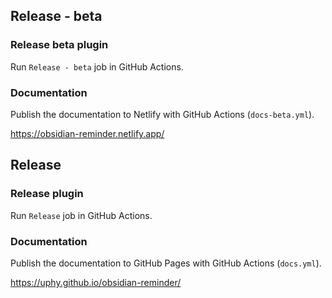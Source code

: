 ## Release - beta

### Release beta plugin

Run `Release - beta` job in GitHub Actions.

### Documentation

Publish the documentation to Netlify with GitHub Actions (`docs-beta.yml`).

https://obsidian-reminder.netlify.app/

## Release

### Release plugin

Run `Release` job in GitHub Actions.

### Documentation

Publish the documentation to GitHub Pages with GitHub Actions (`docs.yml`).

https://uphy.github.io/obsidian-reminder/
